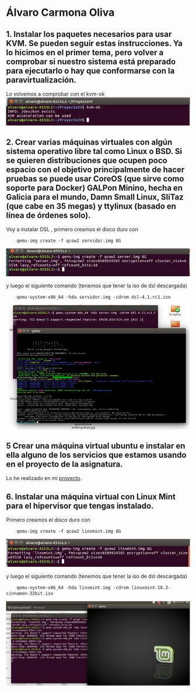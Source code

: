# Álvaro Carmona Oliva


## 1. Instalar los paquetes necesarios para usar KVM. Se pueden seguir estas instrucciones. Ya lo hicimos en el primer tema, pero volver a comprobar si nuestro sistema está preparado para ejecutarlo o hay que conformarse con la paravirtualización.
Lo volvemos a comprobar con el kvm-ok
       ![captura](https://github.com/alvarocarmona6/Ejercicios-IV/blob/master/capturas/tema5-1.png)


## 2. Crear varias máquinas virtuales con algún sistema operativo libre tal como Linux o BSD. Si se quieren distribuciones que ocupen poco espacio con el objetivo principalmente de hacer pruebas se puede usar CoreOS (que sirve como soporte para Docker) GALPon Minino, hecha en Galicia para el mundo, Damn Small Linux, SliTaz (que cabe en 35 megas) y ttylinux (basado en línea de órdenes solo).
Voy a instalar DSL , primero creamos el disco duro con


        qemu-img create -f qcow2 servidor.img 8G

![captura](https://github.com/alvarocarmona6/Ejercicios-IV/blob/master/capturas/captura5-2.png)

y luego el siguiente comando (tenemos que tener la iso de dsl descargada)


        qemu-system-x86_64 -hda servidor.img -cdrom dsl-4.1.rc1.iso    

![captura](https://github.com/alvarocarmona6/Ejercicios-IV/blob/master/capturas/captura5-22.png)


## 5 Crear una máquina virtual ubuntu e instalar en ella alguno de los servicios que estamos usando en el proyecto de la asignatura.
Lo he realizado en mi  [proyecto](https://github.com/alvarocarmona6/ProyectoIV/).


## 6. Instalar una máquina virtual con Linux Mint para el hipervisor que tengas instalado.
Primero creamos el disco duro con


        qemu-img create -f qcow2 linxmint.img 8G

![captura](https://github.com/alvarocarmona6/Ejercicios-IV/blob/master/capturas/captura6-1.png)

y luego el siguiente comando (tenemos que tener la iso de dsl descargada)


        qemu-system-x86_64 -hda linxmint.img -cdrom linuxmint-18.3-cinnamon-32bit.iso 


![captura](https://github.com/alvarocarmona6/Ejercicios-IV/blob/master/capturas/captura6-22.png)





